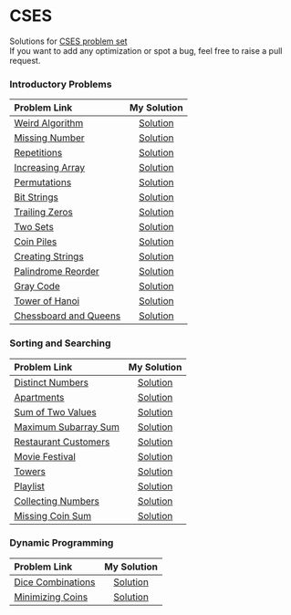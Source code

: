 # CSES

Solutions for [CSES problem set](https://cses.fi/problemset/) \
If you want to add any optimization or spot a bug, feel free to raise a pull request.

### Introductory Problems

| Problem Link | My Solution |
| :------------ | :-----------: |
| [Weird Algorithm](https://cses.fi/problemset/task/1068) | [Solution](./Introductory_Problems/Weird_Algorithm.cpp) |
| [Missing Number](https://cses.fi/problemset/task/1083) | [Solution](./Introductory_Problems/Missing_Number.cpp) |
| [Repetitions](https://cses.fi/problemset/task/1069) | [Solution](./Introductory_Problems/Repetitions.cpp) |
| [Increasing Array](https://cses.fi/problemset/task/1094) | [Solution](./Introductory_Problems/Increasing_Array.cpp) |
| [Permutations](https://cses.fi/problemset/task/1070/) | [Solution](./Introductory_Problems/Permutations.cpp) |
| [Bit Strings](https://cses.fi/problemset/task/1617/) | [Solution](./Introductory_Problems/Bit_Strings.cpp) |
| [Trailing Zeros](https://cses.fi/problemset/task/1618) | [Solution](./Introductory_Problems/Trailing_Zeros.cpp) |
| [Two Sets](https://cses.fi/problemset/task/1092/) | [Solution](./Introductory_Problems/Two_Sets.cpp) |
| [Coin Piles](https://cses.fi/problemset/task/1754/) | [Solution](./Introductory_Problems/Coin_Piles.cpp) |
| [Creating Strings](https://cses.fi/problemset/task/1622) | [Solution](./Introductory_Problems/Creating_Strings.cpp) |
| [Palindrome Reorder](https://cses.fi/problemset/task/1755) | [Solution](./Introductory_Problems/Palindrome_Reorder.cpp) |
| [Gray Code](https://cses.fi/problemset/task/2205/) | [Solution](./Introductory_Problems/Gray_Code.cpp) |
| [Tower of Hanoi](https://cses.fi/problemset/task/2165/)  | [Solution](./Introductory_Problems/Tower_of_Hanoi.cpp) |
| [Chessboard and Queens](https://cses.fi/problemset/task/1624/) |  [Solution](./Introductory_Problems/Chessboard_and_Queens.cpp) |


### Sorting and Searching

| Problem Link | My Solution |
| :------------ | :-----------: |
| [Distinct Numbers](https://cses.fi/problemset/task/1621/) | [Solution](./Sorting_and_Searching/Distinct_Numbers.cpp) |
| [Apartments](https://cses.fi/problemset/task/1084/) | [Solution](./Sorting_and_Searching/Apartments.cpp) |
| [Sum of Two Values](https://cses.fi/problemset/result/9002551/) | [Solution](./Sorting_and_Searching/Sum_of_Two_Values.cpp) |
| [Maximum Subarray Sum](https://cses.fi/problemset/task/1643/) | [Solution](./Sorting_and_Searching/Maximum_Subarray_Sum.cpp) |
| [Restaurant Customers](https://cses.fi/problemset/task/1619/) | [Solution](./Sorting_and_Searching/Restaurant_Customers.cpp) |
| [Movie Festival](https://cses.fi/problemset/task/1629/) | [Solution](./Sorting_and_Searching/Movie_Festival.cpp) |
| [Towers](https://cses.fi/problemset/task/1073/) | [Solution](./Sorting_and_Searching/Towers.cpp) |
| [Playlist](https://cses.fi/problemset/task/1141) | [Solution](./Sorting_and_Searching/Playlist.cpp) |
| [Collecting Numbers](https://cses.fi/problemset/task/2216/) | [Solution](./Sorting_and_Searching/Collecting_Numbers.cpp) |
| [Missing Coin Sum](https://cses.fi/problemset/result/9035118/) | [Solution](./Sorting_and_Searching/Missing_Coin_Sum.cpp) |


### Dynamic Programming

| Problem Link | My Solution |
| :------------ | :-----------: |
| [Dice Combinations](https://cses.fi/problemset/task/1633/) | [Solution](./Dynamic_Programming/Dice_Combinations.cpp) |
| [Minimizing Coins](https://cses.fi/problemset/task/1634/) | [Solution](./Dynamic_Programming/Minimizing_Coins.cpp) |
